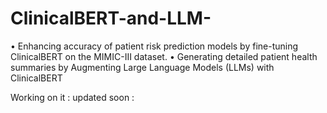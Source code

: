 # ClinicalBERT-and-LLM-
•   Enhancing accuracy of patient risk prediction models by fine-tuning ClinicalBERT on the MIMIC-III dataset.  •   Generating detailed patient health summaries by Augmenting Large Language Models (LLMs) with ClinicalBERT


Working on it : updated soon :


